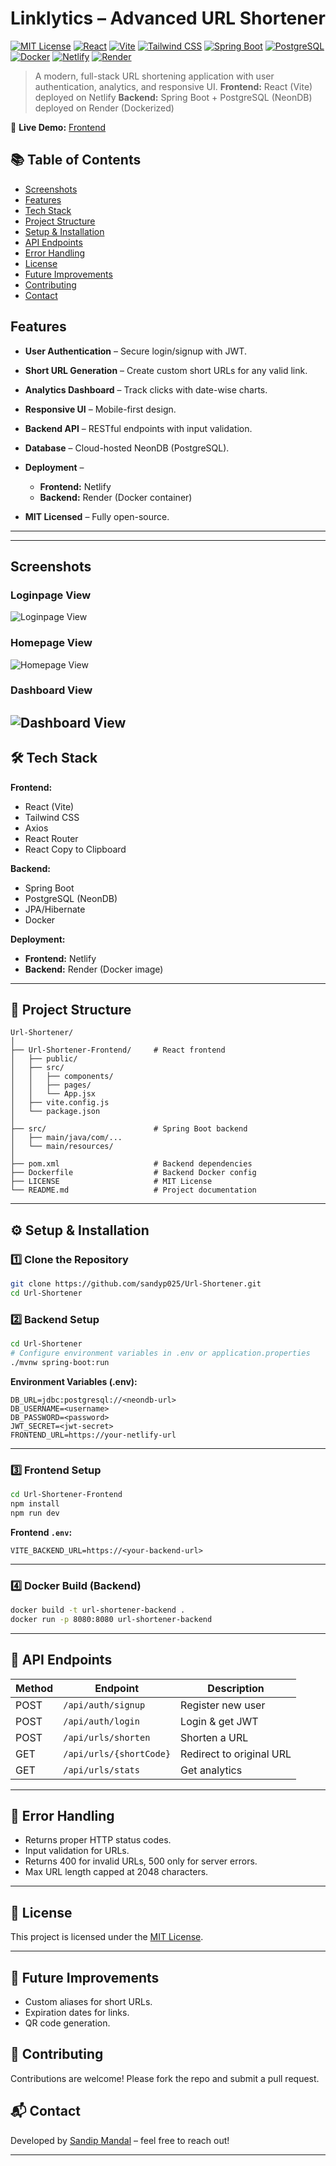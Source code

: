 
# **Linklytics – Advanced URL Shortener**

[![MIT License](https://img.shields.io/badge/license-MIT-blue.svg)](./LICENSE)
[![React](https://img.shields.io/badge/frontend-React-61DAFB?logo=react&logoColor=white)](https://react.dev/)
[![Vite](https://img.shields.io/badge/build-Vite-646CFF?logo=vite&logoColor=white)](https://vitejs.dev/)
[![Tailwind CSS](https://img.shields.io/badge/style-Tailwind_CSS-38B2AC?logo=tailwind-css&logoColor=white)](https://tailwindcss.com/)
[![Spring Boot](https://img.shields.io/badge/backend-Spring%20Boot-6DB33F?logo=springboot&logoColor=white)](https://spring.io/projects/spring-boot)
[![PostgreSQL](https://img.shields.io/badge/database-PostgreSQL-4169E1?logo=postgresql&logoColor=white)](https://www.postgresql.org/)
[![Docker](https://img.shields.io/badge/container-Docker-2496ED?logo=docker&logoColor=white)](https://www.docker.com/)
[![Netlify](https://img.shields.io/badge/deployed%20on-Netlify-00C7B7?logo=netlify&logoColor=white)](https://www.netlify.com/)
[![Render](https://img.shields.io/badge/deployed%20on-Render-46E3B7?logo=render&logoColor=white)](https://render.com/)



> A modern, full-stack URL shortening application with user authentication, analytics, and responsive UI.
> **Frontend:** React (Vite) deployed on Netlify
> **Backend:** Spring Boot + PostgreSQL (NeonDB) deployed on Render (Dockerized)

🔗 **Live Demo:** [Frontend](https://clipo.co.in/) 

## 📚 Table of Contents
- [Screenshots](#screenshots)
- [Features](#features)
- [Tech Stack](#🛠-tech-stack)
- [Project Structure](#📂-project-structure)
- [Setup & Installation](#⚙️-setup--installation)
- [API Endpoints](#📡-api-endpoints)
- [Error Handling](#🛑-error-handling)
- [License](#📝-license)
- [Future Improvements](#📌-future-improvements)
- [Contributing](#🤝-contributing)
- [Contact](#📬-contact)




## **Features**

* **User Authentication** – Secure login/signup with JWT.
* **Short URL Generation** – Create custom short URLs for any valid link.
* **Analytics Dashboard** – Track clicks with date-wise charts.
* **Responsive UI** – Mobile-first design.
* **Backend API** – RESTful endpoints with input validation.
* **Database** – Cloud-hosted NeonDB (PostgreSQL).
* **Deployment** –

  * **Frontend:** Netlify
  * **Backend:** Render (Docker container)
* **MIT Licensed** – Fully open-source.

---


---
## Screenshots

### Loginpage View
![Loginpage View](screenshots/Loginpage-View.png)

### Homepage View
![Homepage View](screenshots/Homepage-View.png)

### Dashboard View
![Dashboard View](screenshots/Dashboard-View.png)
---

## **🛠 Tech Stack**

**Frontend:**

* React (Vite)
* Tailwind CSS
* Axios
* React Router
* React Copy to Clipboard

**Backend:**

* Spring Boot
* PostgreSQL (NeonDB)
* JPA/Hibernate
* Docker

**Deployment:**

* **Frontend:** Netlify
* **Backend:** Render (Docker image)

---

## **📂 Project Structure**

```
Url-Shortener/
│
├── Url-Shortener-Frontend/     # React frontend
│   ├── public/
│   ├── src/
│   │   ├── components/
│   │   ├── pages/
│   │   └── App.jsx
│   ├── vite.config.js
│   └── package.json
│
├── src/                        # Spring Boot backend
│   ├── main/java/com/...
│   └── main/resources/
│
├── pom.xml                     # Backend dependencies
├── Dockerfile                  # Backend Docker config
├── LICENSE                     # MIT License
└── README.md                   # Project documentation
```

---

## **⚙️ Setup & Installation**

### **1️⃣ Clone the Repository**

```bash
git clone https://github.com/sandyp025/Url-Shortener.git
cd Url-Shortener
```

### **2️⃣ Backend Setup**

```bash
cd Url-Shortener
# Configure environment variables in .env or application.properties
./mvnw spring-boot:run
```

**Environment Variables (.env):**

```env
DB_URL=jdbc:postgresql://<neondb-url>
DB_USERNAME=<username>
DB_PASSWORD=<password>
JWT_SECRET=<jwt-secret>
FRONTEND_URL=https://your-netlify-url
```

---

### **3️⃣ Frontend Setup**

```bash
cd Url-Shortener-Frontend
npm install
npm run dev
```

**Frontend `.env`:**

```env
VITE_BACKEND_URL=https://<your-backend-url>
```

---

### **4️⃣ Docker Build (Backend)**

```bash
docker build -t url-shortener-backend .
docker run -p 8080:8080 url-shortener-backend
```

---

## **📡 API Endpoints**

| Method | Endpoint                | Description              |
| ------ | ----------------------- | ------------------------ |
| POST   | `/api/auth/signup`      | Register new user        |
| POST   | `/api/auth/login`       | Login & get JWT          |
| POST   | `/api/urls/shorten`     | Shorten a URL            |
| GET    | `/api/urls/{shortCode}` | Redirect to original URL |
| GET    | `/api/urls/stats`       | Get analytics            |

---

## **🛑 Error Handling**

* Returns proper HTTP status codes.
* Input validation for URLs.
* Returns 400 for invalid URLs, 500 only for server errors.
* Max URL length capped at 2048 characters.

---

## **📝 License**

This project is licensed under the [MIT License](./LICENSE).

---

## **📌 Future Improvements**

* Custom aliases for short URLs.
* Expiration dates for links.
* QR code generation.

## 🤝 Contributing
Contributions are welcome! Please fork the repo and submit a pull request.


## 📬 Contact
Developed by [Sandip Mandal](https://github.com/sandyp025) – feel free to reach out!


---